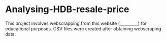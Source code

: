 # Analysing-HDB-resale-price

This project involves webscrapping from this website (_________) for educational purposes. CSV files were created after obtaining webscraping data. 
